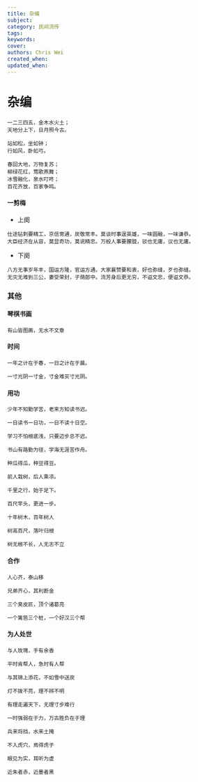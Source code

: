 ```yaml
---
title: 杂编
subject: 
category: 民间流传
tags: 
keywords: 
cover: 
authors: Chris Wei
created_when: 
updated_when: 
---
```


# 杂编

```
一二三四五，金木水火土；
天地分上下，日月照今古。
```

```
站如松，坐如钟；
行如风，卧如弓。
```

```
春回大地，万物复苏；
柳绿花红，莺歌燕舞；
冰雪融化，泉水叮咚；
百花齐放，百家争鸣。
```

#### 一剪梅

- 上阕

```
仕途钻刺要精工，京信常通，炭敬常丰。莫谈时事逞英雄，一味圆融，一味谦恭。
大臣经济在从容，莫显奇功，莫说精忠。万般人事要朦胧，驳也无庸，议也无庸。
```

- 下阕

```
八方无事岁年丰，国运方隆，官运方通。大家襄赞要和衷，好也弥缝，歹也弥缝。
无灾无难到三公，妻受荣封，子荫郎中。流芳身后更无穷，不谥文忠，便谥文恭。
```

### 其他

#### 琴棋书画

```
有山皆图画，无水不文章
```

#### 时间

```
一年之计在于春，一日之计在于晨。
```

```
一寸光阴一寸金，寸金难买寸光阴。
```

#### 用功

```
少年不知勤学苦，老来方知读书迟。
```

```
一日读书一日功，一日不读十日空。
```

```
学习不怕根底浅，只要迈步总不迟。
```

```
书山有路勤为径，学海无涯苦作舟。
```

```
种瓜得瓜，种豆得豆。
```

```
前人栽树，后人乘凉。
```

```
千里之行，始于足下。
```

```
百尺竿头，更进一步。
```

```
十年树木，百年树人
```

```
树高百尺，落叶归根
```

```
树无根不长，人无志不立
```

#### 合作

```
人心齐，泰山移
```

```
兄弟齐心，其利断金
```

```
三个臭皮匠，顶个诸葛亮
```

```
一个篱笆三个桩，一个好汉三个帮
```


#### 为人处世

```
与人玫瑰，手有余香
```

```
平时肯帮人，急时有人帮
```

```
与其锦上添花，不如雪中送炭
```

```
灯不拨不亮，理不辨不明
```

```
有理走遍天下，无理寸步难行
```

```
一时强弱在于力，万古胜负在于理
```

```
兵来将挡，水来土掩
```

```
不入虎穴，焉得虎子
```

```
眼见为实，耳听为虚
```

```
近朱者赤，近墨者黑
```
